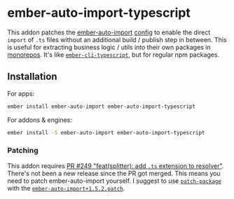 # ember-auto-import-typescript

This addon patches the [ember-auto-import][ember-auto-import]
[config][ember-auto-import-config] to enable the direct `import` of `.ts` files
without an additional build / publish step in between. This is useful for
extracting business logic / utils into their own packages in
[monorepos][workspaces].
It's like [`ember-cli-typescript`][ember-cli-typescript], but for regular npm
packages.

[ember-auto-import]: https://github.com/ef4/ember-auto-import
[ember-auto-import-config]: https://github.com/ef4/ember-auto-import#customizing-build-behavior
[workspaces]: https://yarnpkg.com/lang/en/docs/workspaces/
[ember-cli-typescript]: https://github.com/typed-ember/ember-cli-typescript

## Installation

For apps:

```bash
ember install ember-auto-import ember-auto-import-typescript
```

For addons & engines:

```bash
ember install -S ember-auto-import ember-auto-import-typescript
```

### Patching

This addon requires
[PR #249 "feat(splitter): add `.ts` extension to resolver"][pr-249]. There's not
been a new release since the PR got merged. This means you need to patch
ember-auto-import yourself. I suggest to use [`patch-package`][patch-package]
with the [`ember-auto-import+1.5.2.patch`][patch-file].

[pr-249]: https://github.com/ef4/ember-auto-import/pull/249
[patch-package]: https://github.com/ds300/patch-package#readme
[patch-file]: /patches/ember-auto-import+1.5.2.patch
